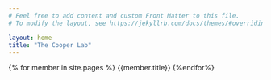 ```yaml
---
# Feel free to add content and custom Front Matter to this file.
# To modify the layout, see https://jekyllrb.com/docs/themes/#overriding-theme-defaults

layout: home
title: "The Cooper Lab"
---
```



{% for member in site.pages %}
    {{member.title}}
{%endfor%}